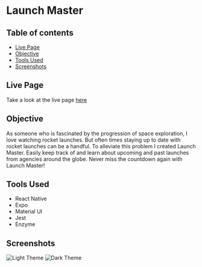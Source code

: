 # Launch Master

## Table of contents
* [Live Page](#Live-Page)
* [Objective](#Objective)
* [Tools Used](#Tools-Used)
* [Screenshots](#Screenshots) 

## Live Page
  Take a look at the live page [here](htts://bradybridges.github.io/launch-master)

## Objective
  
  As someone who is fascinated by the progression of space exploration, I love watching rocket launches. But often times staying up to date with rocket launches can be a handful. To alleviate this problem I created Launch Master. Easily keep track of and learn about upcoming and past launches from agencies around the globe. Never miss the countdown again with Launch Master!
  
## Tools Used

- React Native
- Expo
- Material UI
- Jest
- Enzyme

## Screenshots
![Light Theme](https://user-images.githubusercontent.com/25031031/88316877-124c0780-ccde-11ea-8a3b-86b3c18a41f4.PNG)
![Dark Theme](https://user-images.githubusercontent.com/25031031/88316881-137d3480-ccde-11ea-9e21-de9168e4fff1.PNG)

